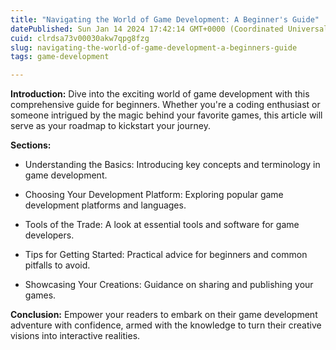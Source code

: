 ```yaml
---
title: "Navigating the World of Game Development: A Beginner's Guide"
datePublished: Sun Jan 14 2024 17:42:14 GMT+0000 (Coordinated Universal Time)
cuid: clrdsa73v00030akw7qpg8fzg
slug: navigating-the-world-of-game-development-a-beginners-guide
tags: game-development

---
```


**Introduction:** Dive into the exciting world of game development with this comprehensive guide for beginners. Whether you're a coding enthusiast or someone intrigued by the magic behind your favorite games, this article will serve as your roadmap to kickstart your journey.

**Sections:**

* Understanding the Basics: Introducing key concepts and terminology in game development.
    
* Choosing Your Development Platform: Exploring popular game development platforms and languages.
    
* Tools of the Trade: A look at essential tools and software for game developers.
    
* Tips for Getting Started: Practical advice for beginners and common pitfalls to avoid.
    
* Showcasing Your Creations: Guidance on sharing and publishing your games.
    

**Conclusion:** Empower your readers to embark on their game development adventure with confidence, armed with the knowledge to turn their creative visions into interactive realities.